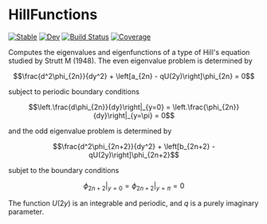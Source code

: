 # HillFunctions

[![Stable](https://img.shields.io/badge/docs-stable-blue.svg)](https://Mikejmnez.github.io/HillFunctions.jl/stable/)
[![Dev](https://img.shields.io/badge/docs-dev-blue.svg)](https://Mikejmnez.github.io/HillFunctions.jl/dev/)
[![Build Status](https://github.com/Mikejmnez/HillFunctions.jl/actions/workflows/CI.yml/badge.svg?branch=main)](https://github.com/Mikejmnez/HillFunctions.jl/actions/workflows/CI.yml?query=branch%3Amain)
[![Coverage](https://codecov.io/gh/Mikejmnez/HillFunctions.jl/branch/main/graph/badge.svg)](https://codecov.io/gh/Mikejmnez/HillFunctions.jl)


Computes the eigenvalues and eigenfunctions of a type of Hill's equation studied by Strutt M (1948). The even eigenvalue problem is determined by

```math
\frac{d^2\phi_{2n}}{dy^2} + \left[a_{2n} - qU(2y)\right]\phi_{2n} = 0
```
subject to periodic boundary conditions
```math
\left.\frac{d\phi_{2n}}{dy}\right|_{y=0} = \left.\frac{\phi_{2n}}{dy}\right|_{y=\pi} = 0
```
and the odd eigenvalue problem is determined by

```math
\frac{d^2\phi_{2n+2}}{dy^2} + \left[b_{2n+2} - qU(2y)\right]\phi_{2n+2}
```
subjet to the boundary conditions
```math
\left.\phi_{2n+2}\right|_{y=0} = \left.\phi_{2n+2}\right|_{y=\pi} = 0
```

The function $U(2y)$ is an integrable and periodic, and $q$ is a purely imaginary parameter.

